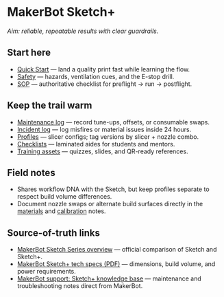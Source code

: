 # MakerBot Sketch+

_Aim: reliable, repeatable results with clear guardrails._

## Start here
- [Quick Start](./quickstart.md) — land a quality print fast while learning the flow.
- [Safety](./safety.md) — hazards, ventilation cues, and the E-stop drill.
- [SOP](./sop.md) — authoritative checklist for preflight → run → postflight.

## Keep the trail warm
- [Maintenance log](./logs/maintenance-log.csv) — record tune-ups, offsets, or consumable swaps.
- [Incident log](./logs/incident-log.csv) — log misfires or material issues inside 24 hours.
- [Profiles](./profiles/) — slicer configs; tag versions by slicer + nozzle combo.
- [Checklists](./checklists/) — laminated aides for students and mentors.
- [Training assets](./training/) — quizzes, slides, and QR-ready references.

## Field notes
- Shares workflow DNA with the Sketch, but keep profiles separate to respect build volume differences.
- Document nozzle swaps or alternate build surfaces directly in the [materials](./materials.md) and [calibration](./calibration.md) notes.

## Source-of-truth links
- [MakerBot Sketch Series overview](https://www.makerbot.com/3d-printers/sketch-series/) — official comparison of Sketch and Sketch+.
- [MakerBot Sketch+ tech specs (PDF)](https://downloads.makerbot.com/manuals/MakerBot_SKETCHPlus_TechSpecs.pdf) — dimensions, build volume, and power requirements.
- [MakerBot support: Sketch+ knowledge base](https://support.makerbot.com/s/article/1667416063609) — maintenance and troubleshooting notes direct from MakerBot.

